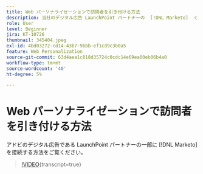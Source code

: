 ```yaml
---
title: Web パーソナライゼーションで訪問者を引き付ける方法
description: 当社のデジタル広告 LaunchPoint パートナーの  [!DNL Marketo]  くつかに接続する方法をご覧ください。
role: User
level: Beginner
jira: KT-10726
thumbnail: 345404.jpeg
exl-id: 4bd03272-cd14-43b7-9bbb-ef1cd9c3b0a5
feature: Web Personalization
source-git-commit: 63d4aea1c818d35724c0cdc14e69ea00eb06b4a0
workflow-type: tm+mt
source-wordcount: '40'
ht-degree: 5%

---
```


# Web パーソナライゼーションで訪問者を引き付ける方法

アドビのデジタル広告である LaunchPoint パートナーの一部に [!DNL Marketo] を接続する方法をご覧ください。

>[!VIDEO](https://video.tv.adobe.com/v/345404/?quality=12&learn=on){transcript=true}
